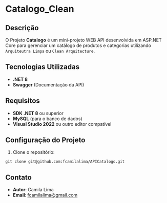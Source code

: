 # Catalogo_Clean

## Descrição
O Projeto **Catalogo** é um mini-projeto WEB API desenvolvida em ASP.NET Core para gerenciar um catálogo de produtos e categorias utilizando `Arquiteutra Limpa` ou `Clean Arquitecture`. 

## Tecnologias Utilizadas
- **.NET 8**
- **Swagger** (Documentação da API)

## Requisitos
- **SDK .NET 8** ou superior
- **MySQL** (para o banco de dados)
- **Visual Studio 2022** ou outro editor compatível

## Configuração do Projeto
1. Clone o repositório:
```
git clone git@github.com:fcamilalima/APICatalogo.git
```

## Contato
- **Autor**: Camila Lima
- **Email**: fcamilalima@gmail.com


